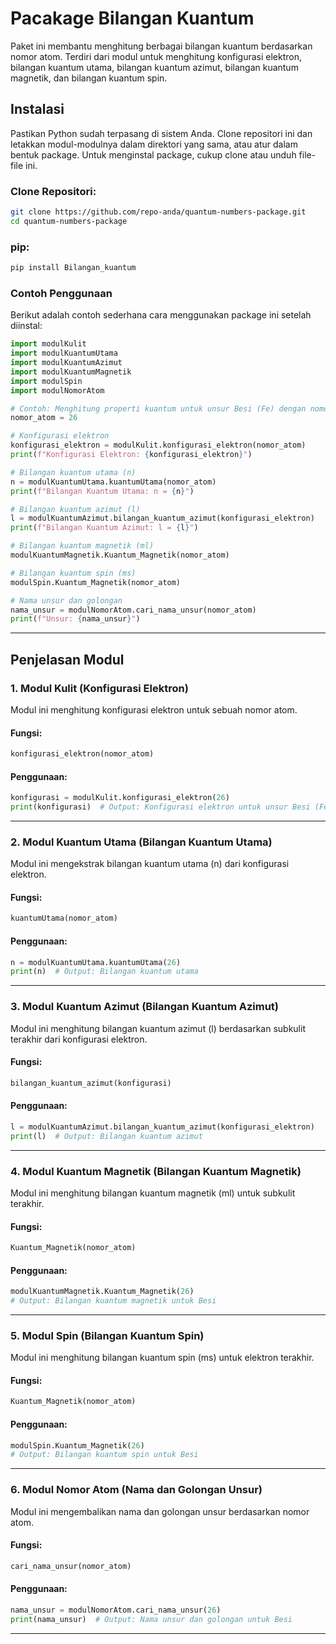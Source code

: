 # Pacakage Bilangan Kuantum

Paket ini membantu menghitung berbagai bilangan kuantum berdasarkan nomor atom. Terdiri dari modul untuk menghitung konfigurasi elektron, bilangan kuantum utama, bilangan kuantum azimut, bilangan kuantum magnetik, dan bilangan kuantum spin.

## Instalasi

Pastikan Python sudah terpasang di sistem Anda. Clone repositori ini dan letakkan modul-modulnya dalam direktori yang sama, atau atur dalam bentuk package. Untuk menginstal package, cukup clone atau unduh file-file ini.

### Clone Repositori:
```bash
git clone https://github.com/repo-anda/quantum-numbers-package.git
cd quantum-numbers-package
```
### pip:
```bash
pip install Bilangan_kuantum
```

### Contoh Penggunaan

Berikut adalah contoh sederhana cara menggunakan package ini setelah diinstal:

```python
import modulKulit
import modulKuantumUtama
import modulKuantumAzimut
import modulKuantumMagnetik
import modulSpin
import modulNomorAtom

# Contoh: Menghitung properti kuantum untuk unsur Besi (Fe) dengan nomor atom 26.
nomor_atom = 26

# Konfigurasi elektron
konfigurasi_elektron = modulKulit.konfigurasi_elektron(nomor_atom)
print(f"Konfigurasi Elektron: {konfigurasi_elektron}")

# Bilangan kuantum utama (n)
n = modulKuantumUtama.kuantumUtama(nomor_atom)
print(f"Bilangan Kuantum Utama: n = {n}")

# Bilangan kuantum azimut (l)
l = modulKuantumAzimut.bilangan_kuantum_azimut(konfigurasi_elektron)
print(f"Bilangan Kuantum Azimut: l = {l}")

# Bilangan kuantum magnetik (ml)
modulKuantumMagnetik.Kuantum_Magnetik(nomor_atom)

# Bilangan kuantum spin (ms)
modulSpin.Kuantum_Magnetik(nomor_atom)

# Nama unsur dan golongan
nama_unsur = modulNomorAtom.cari_nama_unsur(nomor_atom)
print(f"Unsur: {nama_unsur}")
```

---

## Penjelasan Modul

### 1. **Modul Kulit (Konfigurasi Elektron)**

Modul ini menghitung konfigurasi elektron untuk sebuah nomor atom.

#### Fungsi:
```python
konfigurasi_elektron(nomor_atom)
```

#### Penggunaan:
```python
konfigurasi = modulKulit.konfigurasi_elektron(26)
print(konfigurasi)  # Output: Konfigurasi elektron untuk unsur Besi (Fe)
```

---

### 2. **Modul Kuantum Utama (Bilangan Kuantum Utama)**

Modul ini mengekstrak bilangan kuantum utama (n) dari konfigurasi elektron.

#### Fungsi:
```python
kuantumUtama(nomor_atom)
```

#### Penggunaan:
```python
n = modulKuantumUtama.kuantumUtama(26)
print(n)  # Output: Bilangan kuantum utama
```

---

### 3. **Modul Kuantum Azimut (Bilangan Kuantum Azimut)**

Modul ini menghitung bilangan kuantum azimut (l) berdasarkan subkulit terakhir dari konfigurasi elektron.

#### Fungsi:
```python
bilangan_kuantum_azimut(konfigurasi)
```

#### Penggunaan:
```python
l = modulKuantumAzimut.bilangan_kuantum_azimut(konfigurasi_elektron)
print(l)  # Output: Bilangan kuantum azimut
```

---

### 4. **Modul Kuantum Magnetik (Bilangan Kuantum Magnetik)**

Modul ini menghitung bilangan kuantum magnetik (ml) untuk subkulit terakhir.

#### Fungsi:
```python
Kuantum_Magnetik(nomor_atom)
```

#### Penggunaan:
```python
modulKuantumMagnetik.Kuantum_Magnetik(26)  
# Output: Bilangan kuantum magnetik untuk Besi
```

---

### 5. **Modul Spin (Bilangan Kuantum Spin)**

Modul ini menghitung bilangan kuantum spin (ms) untuk elektron terakhir.

#### Fungsi:
```python
Kuantum_Magnetik(nomor_atom)
```

#### Penggunaan:
```python
modulSpin.Kuantum_Magnetik(26)  
# Output: Bilangan kuantum spin untuk Besi
```

---

### 6. **Modul Nomor Atom (Nama dan Golongan Unsur)**

Modul ini mengembalikan nama dan golongan unsur berdasarkan nomor atom.

#### Fungsi:
```python
cari_nama_unsur(nomor_atom)
```

#### Penggunaan:
```python
nama_unsur = modulNomorAtom.cari_nama_unsur(26)
print(nama_unsur)  # Output: Nama unsur dan golongan untuk Besi
```

---
